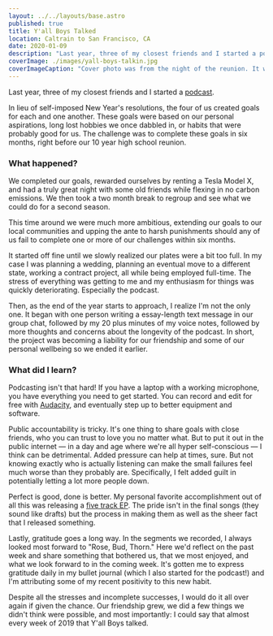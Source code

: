 ```yaml
---
layout: ../../layouts/base.astro
published: true
title: Y'all Boys Talked
location: Caltrain to San Francisco, CA
date: 2020-01-09
description: "Last year, three of my closest friends and I started a podcast."
coverImage: ./images/yall-boys-talkin.jpg
coverImageCaption: "Cover photo was from the night of the reunion. It was the only podcast we recorded together in person, all others were over Google Hangouts."
---
```


Last year, three of my closest friends and I started a [podcast](https://ybtfm.netlify.app).

In lieu of self-imposed New Year's resolutions, the four of us created goals for each and one another. These goals were based on our personal aspirations, long lost hobbies we once dabbled in, or habits that were probably good for us. The challenge was to complete these goals in six months, right before our 10 year high school reunion.

### What happened?

We completed our goals, rewarded ourselves by renting a Tesla Model X, and had a truly great night with some old friends while flexing in no carbon emissions. We then took a two month break to regroup and see what we could do for a second season.

This time around we were much more ambitious, extending our goals to our local communities and upping the ante to harsh punishments should any of us fail to complete one or more of our challenges within six months.

It started off fine until we slowly realized our plates were a bit too full. In my case I was planning a wedding, planning an eventual move to a different state, working a contract project, all while being employed full-time. The stress of everything was getting to me and my enthusiasm for things was quickly deteriorating. Especially the podcast.

Then, as the end of the year starts to approach, I realize I'm not the only one. It began with one person writing a essay-length text message in our group chat, followed by my 20 plus minutes of my voice notes, followed by more thoughts and concerns about the longevity of the podcast. In short, the project was becoming a liability for our friendship and some of our personal wellbeing so we ended it earlier.

### What did I learn?

Podcasting isn't that hard! If you have a laptop with a working microphone, you have everything you need to get started. You can record and edit for free with [Audacity](https://www.audacityteam.org/), and eventually step up to better equipment and software.

Public accountability is tricky. It's one thing to share goals with close friends, who you can trust to love you no matter what. But to put it out in the public internet — in a day and age where we're all hyper self-conscious — I think can be detrimental. Added pressure can help at times, sure. But not knowing exactly who is actually listening can make the small failures feel much worse than they probably are. Specifically, I felt added guilt in potentially letting a lot more people down.

Perfect is good, done is better. My personal favorite accomplishment out of all this was releasing a [five track EP](https://sdvim.bandcamp.com/). The pride isn't in the final songs (they sound like drafts) but the process in making them as well as the sheer fact that I released something.

Lastly, gratitude goes a long way. In the segments we recorded, I always looked most forward to "Rose, Bud, Thorn." Here we'd reflect on the past week and share something that bothered us, that we most enjoyed, and what we look forward to in the coming week. It's gotten me to express gratitude daily in my bullet journal (which I also started for the podcast!) and I'm attributing some of my recent positivity to this new habit.

Despite all the stresses and incomplete successes, I would do it all over again if given the chance. Our friendship grew, we did a few things we didn't think were possible, and most importantly: I could say that almost every week of 2019 that Y'all Boys talked.
